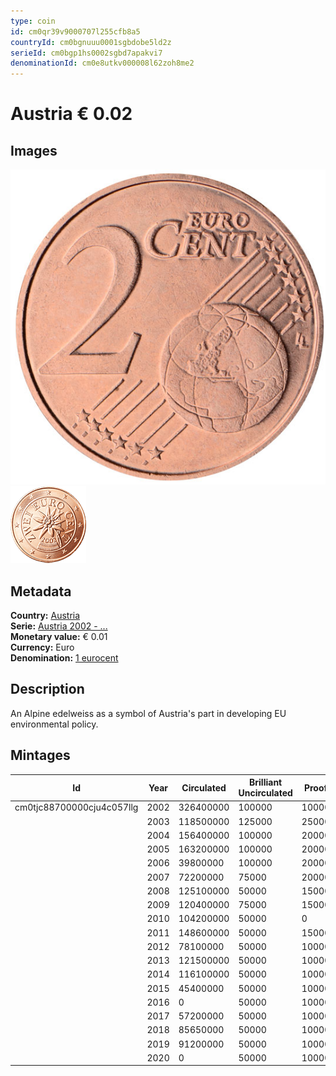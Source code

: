 ```yaml
---
type: coin
id: cm0qr39v9000707l255cfb8a5
countryId: cm0bgnuuu0001sgbdobe5ld2z
serieId: cm0bgp1hs0002sgbd7apakvi7
denominationId: cm0e8utkv000008l62zoh8me2
---
```


# Austria € 0.02

## Images

![Front image](../../../img/common-2002-002.png) ![Back image](img/austria-2002-002.png)

## Metadata

**Country:** [Austria](../index.md)\
**Serie:** [Austria 2002 - ...](index.md)\
**Monetary value:** € 0.01\
**Currency:** Euro\
**Denomination:** [1 eurocent](../../Denominations/1-eurocent.md)

## Description

An Alpine edelweiss as a symbol of Austria's part in developing EU environmental policy.

## Mintages

| Id                        | Year | Circulated | Brilliant Uncirculated | Proof |
| ------------------------- | ---- | ---------- | ---------------------- | ----- |
| cm0tjc88700000cju4c057llg | 2002 | 326400000  | 100000                 | 10000 |
|                           | 2003 | 118500000  | 125000                 | 25000 |
|                           | 2004 | 156400000  | 100000                 | 20000 |
|                           | 2005 | 163200000  | 100000                 | 20000 |
|                           | 2006 | 39800000   | 100000                 | 20000 |
|                           | 2007 | 72200000   | 75000                  | 20000 |
|                           | 2008 | 125100000  | 50000                  | 15000 |
|                           | 2009 | 120400000  | 75000                  | 15000 |
|                           | 2010 | 104200000  | 50000                  | 0     |
|                           | 2011 | 148600000  | 50000                  | 15000 |
|                           | 2012 | 78100000   | 50000                  | 10000 |
|                           | 2013 | 121500000  | 50000                  | 10000 |
|                           | 2014 | 116100000  | 50000                  | 10000 |
|                           | 2015 | 45400000   | 50000                  | 10000 |
|                           | 2016 | 0          | 50000                  | 10000 |
|                           | 2017 | 57200000   | 50000                  | 10000 |
|                           | 2018 | 85650000   | 50000                  | 10000 |
|                           | 2019 | 91200000   | 50000                  | 10000 |
|                           | 2020 | 0          | 50000                  | 10000 |
